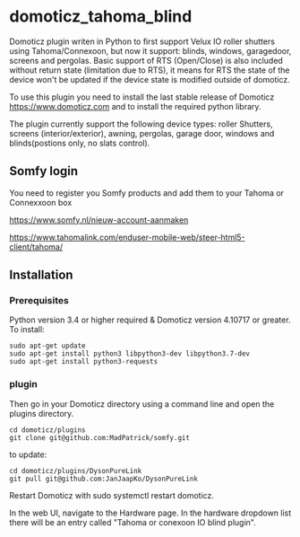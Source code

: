# domoticz_tahoma_blind
Domoticz plugin writen in Python to first support Velux IO roller shutters using Tahoma/Connexoon, but now it support: blinds, windows, garagedoor, screens and pergolas. Basic support of RTS (Open/Close) is also included without return state (limitation due to RTS), it means for RTS the state of the device won't be updated if the device state is modified outside of domoticz.


To use this plugin you need to install the last stable release of Domoticz https://www.domoticz.com and to install the required python library.

The plugin currently support the following device types: roller Shutters, screens (interior/exterior), awning, pergolas, garage door, windows and blinds(postions only, no slats control).



## Somfy login

You need to register you Somfy products and add them to your Tahoma or Connexxoon box


https://www.somfy.nl/nieuw-account-aanmaken

https://www.tahomalink.com/enduser-mobile-web/steer-html5-client/tahoma/




## Installation
### Prerequisites
Python version 3.4 or higher required & Domoticz version 4.10717 or greater. 
To install:
```
sudo apt-get update
sudo apt-get install python3 libpython3-dev libpython3.7-dev
sudo apt-get install python3-requests
```

### plugin
Then go in your Domoticz directory using a command line and open the plugins directory.
```
cd domoticz/plugins
git clone git@github.com:MadPatrick/somfy.git
```
to update:
```
cd domoticz/plugins/DysonPureLink
git pull git@github.com:JanJaapKo/DysonPureLink
```

Restart Domoticz with sudo systemctl restart domoticz.

In the web UI, navigate to the Hardware page. In the hardware dropdown list there will be an entry called "Tahoma or conexoon IO blind plugin".
